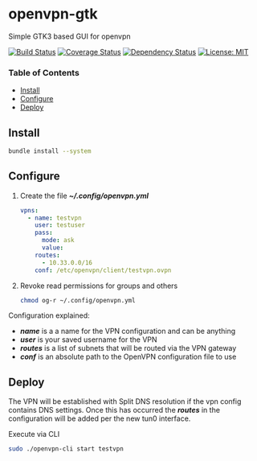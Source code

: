 # openvpn-gtk
Simple GTK3 based GUI for openvpn

[![Build Status](https://travis-ci.org/phR0ze/openvpn-gtk.svg)](https://travis-ci.org/phR0ze/openvpn-gtk)
[![Coverage Status](https://coveralls.io/repos/github/phR0ze/openvpn-gtk/badge.svg?branch=master)](https://coveralls.io/github/phR0ze/openvpn-gtk?branch=master)
[![Dependency Status](https://beta.gemnasium.com/badges/github.com/phR0ze/openvpn-gtk.svg)](https://beta.gemnasium.com/projects/github.com/phR0ze/openvpn-gtk)
[![License: MIT](https://img.shields.io/badge/License-MIT-blue.svg)](https://opensource.org/licenses/MIT)

### Table of Contents
* [Install](#install)
* [Configure](#configure)
* [Deploy](#deploy)

## Install <a name="install"></a>
```bash
bundle install --system
```

## Configure <a name="configure"></a>
1. Create the file ***~/.config/openvpn.yml***
    ```yaml
    vpns:
      - name: testvpn
        user: testuser
        pass:
          mode: ask
          value:
        routes:
          - 10.33.0.0/16
        conf: /etc/openvpn/client/testvpn.ovpn
    ```
2. Revoke read permissions for groups and others
    ```bash
    chmod og-r ~/.config/openvpn.yml
    ```

Configuration explained:
* ***name*** is a a name for the VPN configuration and can be anything
* ***user*** is your saved username for the VPN
* ***routes*** is a list of subnets that will be routed via the VPN gateway
* ***conf*** is an absolute path to the OpenVPN configuration file to use

## Deploy <a name="deploy"></a>
The VPN will be established with Split DNS resolution if the vpn config contains DNS settings. Once this has
occurred the ***routes*** in the configuration will be added per the new tun0 interface.

Execute via CLI
```bash
sudo ./openvpn-cli start testvpn
```
